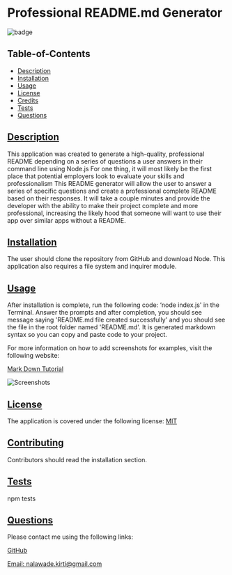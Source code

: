 # Professional README.md Generator
   ![badge](https://img.shields.io/badge/license-MIT-blue)
  ## Table-of-Contents
  * [Description](#description)
  * [Installation](#installation)
  * [Usage](#usage)
  * [License](#license)
  * [Credits](#credits)
  * [Tests](#tests)
  * [Questions](#questions)
  
  ## [Description](#table-of-contents)
  This application was created to generate a high-quality, professional README depending on a series of questions a user answers in their command line using Node.js
  For one thing, it will most likely be the first place that potential employers look to evaluate your skills and professionalism
  This README generator will allow the user to answer a series of specific questions and create a professional complete README based on their responses. It will take a couple minutes and provide the developer with the ability to make their project complete and more professional, increasing the likely hood that someone will want to use their app over similar apps without a README.
  ## [Installation](#table-of-contents)
  The user should clone the repository from GitHub and download Node. This application also requires a file system and inquirer module.
  ## [Usage](#table-of-contents)
  After installation is complete, run the following code: ‘node index.js' in the Terminal. Answer the prompts and after completion, you should see message saying 'README.md file created successfully' and you should see the file in the root folder named 'README.md'. It is generated markdown syntax so you can copy and paste code to your project.
  
  For more information on how to add screenshots for examples, visit the following website:
  
  [Mark Down Tutorial](https://agea.github.io/tutorial.md/)
  
  ![Screenshots](demo/readme_demo.gif)

  ## [License](#table-of-contents)
  The application is covered under the following license:
  [MIT](https://choosealicense.com/licenses/MIT)
    
  ## [Contributing](#table-of-contents)
  
  
  Contributors should read the installation section.
    
  ## [Tests](#table-of-contents)
  npm tests
  ## [Questions](#table-of-contents)
  Please contact me using the following links:

  [GitHub](https://github.com/nkirti28)

  [Email: nalawade.kirti@gmail.com](mailto:nalawade.kirti@gmail.com)

